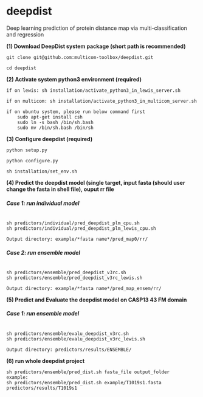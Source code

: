 # deepdist
Deep learning prediction of protein distance map via multi-classification and regression

**(1) Download DeepDist system package (short path is recommended)**

```
git clone git@github.com:multicom-toolbox/deepdist.git

cd deepdist
```

**(2) Activate system python3 environment (required)**

```
if on lewis: sh installation/activate_python3_in_lewis_server.sh

if on multicom: sh installation/activate_python3_in_multicom_server.sh

if on ubuntu system, please run below command first
	sudo apt-get install csh
	sudo ln -s bash /bin/sh.bash 
	sudo mv /bin/sh.bash /bin/sh
```

**(3) Configure deepdist (required)**

```
python setup.py

python configure.py

sh installation/set_env.sh
```

**(4) Predict the deepdist model (single target, input fasta (should user change the fasta in shell file), ouput rr file**

<h5>Case 1: run individual model</h5>

```

sh predictors/individual/pred_deepdist_plm_cpu.sh
sh predictors/individual/pred_deepdist_plm_lewis_cpu.sh

Output directory: example/*fasta name*/pred_map0/rr/

```

<h5>Case 2: run ensemble model</h5>

```

sh predictors/ensemble/pred_deepdist_v3rc.sh
sh predictors/ensemble/pred_deepdist_v3rc_lewis.sh

Output directory: example/*fasta name*/pred_map_ensem/rr/

```

**(5) Predict and Evaluate the deepdist model on CASP13 43 FM domain**

<h5>Case 1: run ensemble model</h5>

```

sh predictors/ensemble/evalu_deepdist_v3rc.sh
sh predictors/ensemble/evalu_deepdist_v3rc_lewis.sh

Output directory: predictors/results/ENSEMBLE/

```

**(6) run whole deepdist project**

```
sh predictors/ensemble/pred_dist.sh fasta_file output_folder
example:
sh predictors/ensemble/pred_dist.sh example/T1019s1.fasta predictors/results/T1019s1

```